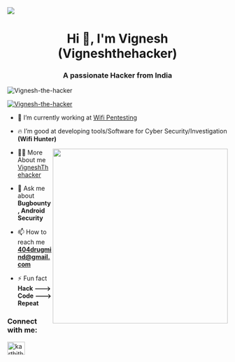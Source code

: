 <img src="https://raw.githubusercontent.com/vigneshethicalhacker/vigneshethicalhacker/main/Banner.png">


<h1 align="center">Hi 👋, I'm Vignesh (Vigneshthehacker)</h1>
<h3 align="center">A passionate Hacker from India</h3>

<p align="left"> <img src="https://komarev.com/ghpvc/?username=karthi-the-hacker&label=Profile%20views&color=0e75b6&style=flat" alt="Vignesh-the-hacker" /> </p>

<p align="left"> <a href="https://github.com/ryo-ma/github-profile-trophy"><img src="https://github-profile-trophy.vercel.app/?username=karthi-the-hacker" alt="Vignesh-the-hacker" /></a> </p>



- 🔭 I’m currently working at [Wifi Pentesting](#)

- 🔥 I’m good at developing tools/Software for Cyber Security/Investigation **(Wifi Hunter)**
<img  align="right" width="400" src="https://media.tenor.com/zzntm2_9B3gAAAAC/hacker.gif">

- 👨‍💻 More About me [VigneshThehacker](#)

- 💬 Ask me about **Bugbounty , Android Security**

- 📫 How to reach me **404drugmind@gmail.com**

- ⚡ Fun fact **Hack ---> Code ---> Repeat**

<h3 align="left">Connect with me:</h3>
<p align="left">
<a href="https://www.instagram.com/vigneshvibes/" target="blank"><img align="center" src="https://raw.githubusercontent.com/rahuldkjain/github-profile-readme-generator/master/src/images/icons/Social/instagram.svg" alt="karthithehacker" height="30" width="40" /></a>
